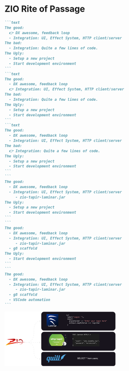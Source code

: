 # ZIO Rite of Passage 


````md magic-move {at: 2}
```text
The good: 
  👉 DX awesome, feedback loop
  - Integration: UI, Effect System, HTTP client/server
The bad:
  - Integration: Quite a few lines of code.
The Ugly:
  - Setup a new project
  - Start development environment
```
```text
The good: 
  - DX awesome, feedback loop
  👉 Integration: UI, Effect System, HTTP client/server
The bad:
  - Integration: Quite a few lines of code.
The Ugly:
  - Setup a new project
  - Start development environment
```
```text
The good: 
  - DX awesome, feedback loop
  - Integration: UI, Effect System, HTTP client/server
The bad:
  👉 Integration: Quite a few lines of code.
The Ugly:
  - Setup a new project
  - Start development environment
```
```
The good: 
  - DX awesome, feedback loop
  - Integration: UI, Effect System, HTTP client/server
     - zio-tapir-laminar.jar
The Ugly:
  - Setup a new project
  - Start development environment
```
```
The good: 
  - DX awesome, feedback loop
  - Integration: UI, Effect System, HTTP client/server
     - zio-tapir-laminar.jar
  - g8 scaffold
The Ugly:
  - Start development environment
```
```
The good: 
  - DX awesome, feedback loop
  - Integration: UI, Effect System, HTTP client/server
     - zio-tapir-laminar.jar
  - g8 scaffold
  - VSCode automation
```
````

<div v-click="[1, 2]"  style="position:absolute"  v-motion
  :initial="{ x: 0, y: -100 }"
  :enter="{ x: 400 }"
  :leave="{ x: 50 }">
  DX: Developer Experience:

  * predictability & testability
  * quick feedback loop (FE && BE)
</div>

<div v-click="[2, 3]"  style="position:absolute"  v-motion
  :initial="{ x: 0, y: -100 }"
  :enter="{ x: 400, y: -200 }"
  :leave="{ x: 50 }">
  <img src="../images/integration.drawio.svg" alt="ZIO" style="width: 50%; height: auto;" />
</div>


<!--

* DX: Developer Experience:
  * predictability & testability are inherent to the FP paradigm
  * quick feedback loop is essential for productivity
    * Incremental compilation (Scala JS / JVM)
    * hot reload of UI Frontend (Vite)
    * warm reload of Backend (SBT)

-->